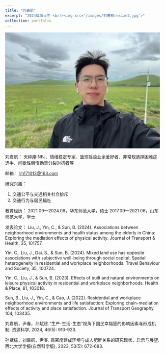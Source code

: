 ```yaml
---
title: "刘嘉航"
excerpt: "2024级博士生 <br/><img src='/images/刘嘉航resize2.jpg'>"
collection: portfolio
---
```



![JiaHang Liu](/images/刘嘉航resize2.jpg)

刘嘉航：
天秤座INFJ、情绪稳定专家、篮球摇滚业余爱好者、非常规选择困难症选手、间歇性懒惰勤奋分裂对抗者等

邮箱：
ljh171013@163.com

研究兴趣：
1.	交通公平与交通相关社会排斥
2.	交通行为与居民福祉

教育经历：
2021.09—2024.06，华东师范大学，硕士
2017.09—2021.06，山东师范大学，学士

发表论文：
Liu, J., Yin, C., & Sun, B. (2024). Associations between neighborhood environments and health status among the elderly in China: Exploring the mediation effects of physical activity. Journal of Transport & Health. 35, 101757.

Yin, C., Liu, J., Dai. S., & Sun, B. (2024). Mixed land use has opposite associations with subjective well-being through social capital: Spatial heterogeneity in residential and workplace neighborhoods. Travel Behaviour and Society, 35, 100724.

Yin, C., Liu, J., & Sun, B. (2023). Effects of built and natural environments on leisure physical activity in residential and workplace neighborhoods. Health & Place, 81, 103018.

Sun, B., Liu, J., Yin, C., & Cao, J. (2022). Residential and workplace neighborhood environments and life satisfaction: Exploring chain-mediation effects of activity and place satisfaction. Journal of Transport Geography, 104, 103435. 

刘嘉航，尹春，孙斌栋.“生产-生活-生态”视角下国民幸福感的影响因素与形成机制. 资源科学, 2024, 46(5): 910-923.

孙斌栋，刘嘉航，尹春. 高密度建成环境与成人肥胖关系的研究现状、启示与展望. 西北大学学报(自然科学版), 2023, 53(5): 672-683.
